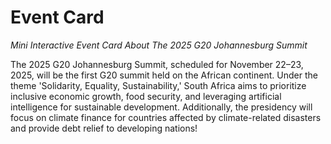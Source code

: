 # Event Card

_Mini Interactive Event Card About The 2025 G20 Johannesburg Summit_

The 2025 G20 Johannesburg Summit, scheduled for November 22–23, 2025, will be the first G20 summit held on the African continent. Under the theme 'Solidarity, Equality, Sustainability,' South Africa aims to prioritize inclusive economic growth, food security, and leveraging artificial intelligence for sustainable development. Additionally, the presidency will focus on climate finance for countries affected by climate-related disasters and provide debt relief to developing nations!
